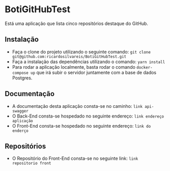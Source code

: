 # BotiGitHubTest

Está uma aplicação que lista cinco repositórios destaque do GitHub.

## Instalação

* Faça o clone do projeto utilizando o seguinte comando: `git clone git@github.com:ricardosilvareis/BotiGitHubTest.git`
* Faça a instalação das dependências utilizando o comando: `yarn install`
* Para rodar a aplicação localmente, basta rodar o comando `docker-compose up` que irá subir o servidor juntamente com a base de dados Postgres.

## Documentação

* A documentação desta aplicação consta-se no caminho: `link api-swagger`
* O Back-End consta-se hospedado no seguinte endereço: `link endereço aplicação`
* O Front-End consta-se hospedado no seguinte endereço: `link do enderço`

## Repositórios

* O Repositório do Front-End consta-se no seguinte link: `link repositorio front`
